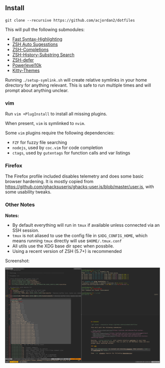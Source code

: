 ## Install

`git clone --recursive https://github.com/acjordan2/dotfiles`

This will pull the following submodules:

- [Fast Syntax-Highlighting](https://github.com/zdharma/fast-syntax-highlighting)
- [ZSH Auto Sugesstions](https://github.com/zsh-users/zsh-autosuggestions)
- [ZSH-Completions](https://github.com/zsh-users/zsh-completions)
- [ZSH-History-Substring Search](https://github.com/zsh-users/zsh-history-substring-search)
- [ZSH-defer](https://github.com/romkatv/zsh-defer)
- [Powerlevel10k](https://github.com/romkatv/powerlevel10k)
- [Kitty-Themes](https://github.com/dexpota/kitty-themes)

Running `./setup-symlink.sh` will create relative symlinks in your home directory for anything relevant. This is safe to run multiple times and will prompt about anything unclear. 

### vim 

Run `vim +PlugInstall` to install all missing plugins.

When present, `vim` is symlinked to `nvim`.

Some `vim` plugins require the following dependencies:

- `FZF` for fuzzy file searching
- `nodejs`, used by `coc.vim` for code completion
- `ctags`, used by `gutentags` for function calls and var listings

### Firefox

The Firefox profile included disables telemetry and does some basic browser hardening. It is mostly copied from https://github.com/ghacksuserjs/ghacks-user.js/blob/master/user.js, with some usability tweaks. 

### Other Notes

**Notes:**

- By default everything will run in `tmux` if available unless connected via an SSH session.  
- `tmux` is not aliased to use the config file in `$XDG_CONFIG_HOME`, which means running `tmux` directly will use `$HOME/.tmux.conf`
- All utils use the XDG base dir spec when possbile. 
- Using a recent version of ZSH (5.7+) is recommended

Screenshot:

![](./screenshot.png)
